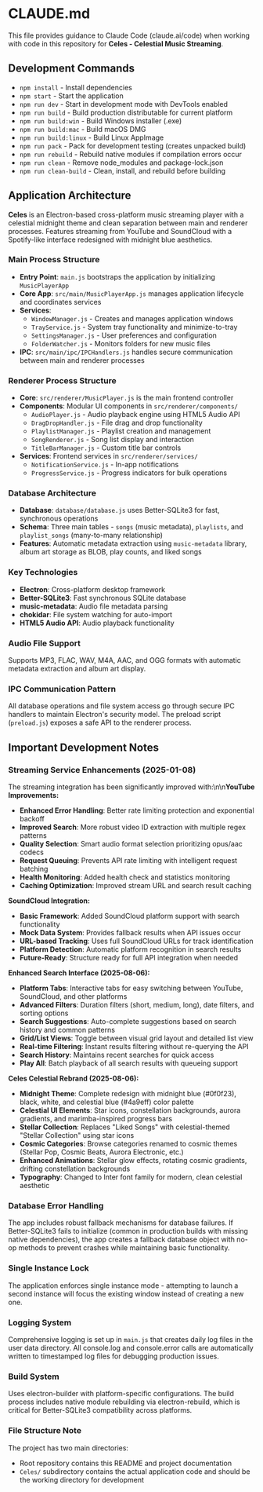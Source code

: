 # CLAUDE.md

This file provides guidance to Claude Code (claude.ai/code) when working with code in this repository for **Celes - Celestial Music Streaming**.

## Development Commands

- `npm install` - Install dependencies
- `npm start` - Start the application
- `npm run dev` - Start in development mode with DevTools enabled
- `npm run build` - Build production distributable for current platform
- `npm run build:win` - Build Windows installer (.exe)
- `npm run build:mac` - Build macOS DMG
- `npm run build:linux` - Build Linux AppImage
- `npm run pack` - Pack for development testing (creates unpacked build)
- `npm run rebuild` - Rebuild native modules if compilation errors occur
- `npm run clean` - Remove node_modules and package-lock.json
- `npm run clean-build` - Clean, install, and rebuild before building

## Application Architecture

**Celes** is an Electron-based cross-platform music streaming player with a celestial midnight theme and clean separation between main and renderer processes. Features streaming from YouTube and SoundCloud with a Spotify-like interface redesigned with midnight blue aesthetics.

### Main Process Structure
- **Entry Point**: `main.js` bootstraps the application by initializing `MusicPlayerApp`
- **Core App**: `src/main/MusicPlayerApp.js` manages application lifecycle and coordinates services
- **Services**:
  - `WindowManager.js` - Creates and manages application windows
  - `TrayService.js` - System tray functionality and minimize-to-tray
  - `SettingsManager.js` - User preferences and configuration
  - `FolderWatcher.js` - Monitors folders for new music files
- **IPC**: `src/main/ipc/IPCHandlers.js` handles secure communication between main and renderer processes

### Renderer Process Structure
- **Core**: `src/renderer/MusicPlayer.js` is the main frontend controller
- **Components**: Modular UI components in `src/renderer/components/`
  - `AudioPlayer.js` - Audio playback engine using HTML5 Audio API
  - `DragDropHandler.js` - File drag and drop functionality
  - `PlaylistManager.js` - Playlist creation and management
  - `SongRenderer.js` - Song list display and interaction
  - `TitleBarManager.js` - Custom title bar controls
- **Services**: Frontend services in `src/renderer/services/`
  - `NotificationService.js` - In-app notifications
  - `ProgressService.js` - Progress indicators for bulk operations

### Database Architecture
- **Database**: `database/database.js` uses Better-SQLite3 for fast, synchronous operations
- **Schema**: Three main tables - `songs` (music metadata), `playlists`, and `playlist_songs` (many-to-many relationship)
- **Features**: Automatic metadata extraction using `music-metadata` library, album art storage as BLOB, play counts, and liked songs

### Key Technologies
- **Electron**: Cross-platform desktop framework
- **Better-SQLite3**: Fast synchronous SQLite database
- **music-metadata**: Audio file metadata parsing
- **chokidar**: File system watching for auto-import
- **HTML5 Audio API**: Audio playback functionality

### Audio File Support
Supports MP3, FLAC, WAV, M4A, AAC, and OGG formats with automatic metadata extraction and album art display.

### IPC Communication Pattern
All database operations and file system access go through secure IPC handlers to maintain Electron's security model. The preload script (`preload.js`) exposes a safe API to the renderer process.

## Important Development Notes

### Streaming Service Enhancements (2025-01-08)
The streaming integration has been significantly improved with:\n\n**YouTube Improvements:**
- **Enhanced Error Handling**: Better rate limiting protection and exponential backoff
- **Improved Search**: More robust video ID extraction with multiple regex patterns
- **Quality Selection**: Smart audio format selection prioritizing opus/aac codecs
- **Request Queuing**: Prevents API rate limiting with intelligent request batching
- **Health Monitoring**: Added health check and statistics monitoring
- **Caching Optimization**: Improved stream URL and search result caching

**SoundCloud Integration:**
- **Basic Framework**: Added SoundCloud platform support with search functionality
- **Mock Data System**: Provides fallback results when API issues occur
- **URL-based Tracking**: Uses full SoundCloud URLs for track identification
- **Platform Detection**: Automatic platform recognition in search results
- **Future-Ready**: Structure ready for full API integration when needed

**Enhanced Search Interface (2025-08-06):**
- **Platform Tabs**: Interactive tabs for easy switching between YouTube, SoundCloud, and other platforms
- **Advanced Filters**: Duration filters (short, medium, long), date filters, and sorting options
- **Search Suggestions**: Auto-complete suggestions based on search history and common patterns
- **Grid/List Views**: Toggle between visual grid layout and detailed list view
- **Real-time Filtering**: Instant results filtering without re-querying the API
- **Search History**: Maintains recent searches for quick access
- **Play All**: Batch playback of all search results with queueing support

**Celes Celestial Rebrand (2025-08-06):**
- **Midnight Theme**: Complete redesign with midnight blue (#0f0f23), black, white, and celestial blue (#4a9eff) color palette
- **Celestial UI Elements**: Star icons, constellation backgrounds, aurora gradients, and marimba-inspired progress bars
- **Stellar Collection**: Replaces "Liked Songs" with celestial-themed "Stellar Collection" using star icons
- **Cosmic Categories**: Browse categories renamed to cosmic themes (Stellar Pop, Cosmic Beats, Aurora Electronic, etc.)
- **Enhanced Animations**: Stellar glow effects, rotating cosmic gradients, drifting constellation backgrounds
- **Typography**: Changed to Inter font family for modern, clean celestial aesthetic

### Database Error Handling
The app includes robust fallback mechanisms for database failures. If Better-SQLite3 fails to initialize (common in production builds with missing native dependencies), the app creates a fallback database object with no-op methods to prevent crashes while maintaining basic functionality.

### Single Instance Lock
The application enforces single instance mode - attempting to launch a second instance will focus the existing window instead of creating a new one.

### Logging System
Comprehensive logging is set up in `main.js` that creates daily log files in the user data directory. All console.log and console.error calls are automatically written to timestamped log files for debugging production issues.

### Build System
Uses electron-builder with platform-specific configurations. The build process includes native module rebuilding via electron-rebuild, which is critical for Better-SQLite3 compatibility across platforms.

### File Structure Note
The project has two main directories: 
- Root repository contains this README and project documentation
- `Celes/` subdirectory contains the actual application code and should be the working directory for development